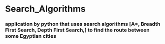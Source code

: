 # Search_Algorithms
### application by python that uses search algorithms [A*,  Breadth First Search, Depth First Search,] to find the route between some Egyptian cities
